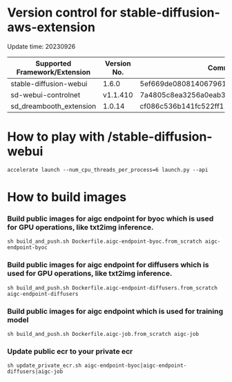 # Version control for stable-diffusion-aws-extension

Update time: 20230926

| Supported Framework/Extension | Version No.| Commit ID |
| --------------------- | --------- |  --------- |
| stable-diffusion-webui|1.6.0|5ef669de080814067961f28357256e8fe27544f4|
| sd-webui-controlnet | v1.1.410|7a4805c8ea3256a0eab3512280bd4f84ca0c8182|
| sd_dreambooth_extension | 1.0.14|cf086c536b141fc522ff11f6cffc8b7b12da04b9|
# How to play with /stable-diffusion-webui

```
accelerate launch --num_cpu_threads_per_process=6 launch.py --api

```

# How to build images


### Build public images for aigc endpoint for byoc which is used for GPU operations, like txt2img inference.

```
sh build_and_push.sh Dockerfile.aigc-endpoint-byoc.from_scratch aigc-endpoint-byoc

```

### Build public images for aigc endpoint for diffusers which is used for GPU operations, like txt2img inference.

```
sh build_and_push.sh Dockerfile.aigc-endpoint-diffusers.from_scratch aigc-endpoint-diffusers

```

### Build public images for aigc endpoint which is used for training model

```
sh build_and_push.sh Dockerfile.aigc-job.from_scratch aigc-job

```

### Update public ecr to your private ecr

```
sh update_private_ecr.sh aigc-endpoint-byoc|aigc-endpoint-diffusers|aigc-job

```
